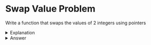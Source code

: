 # Swap Value Problem
Write a function that swaps the values of 2 integers using pointers


<details>
<summary>Explanation</summary>
<br>
</details>


<details>
<summary>Answer</summary>
<br>

``` c
void 
swap(int * val1, int * val2){
	int temp = *val1;
	*val1 = *val2;
	*val2 = temp;
}
```

</details>